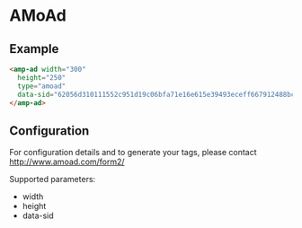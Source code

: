<!---
Copyright 2016 The AMP HTML Authors. All Rights Reserved.

Licensed under the Apache License, Version 2.0 (the "License");
you may not use this file except in compliance with the License.
You may obtain a copy of the License at

      http://www.apache.org/licenses/LICENSE-2.0

Unless required by applicable law or agreed to in writing, software
distributed under the License is distributed on an "AS-IS" BASIS,
WITHOUT WARRANTIES OR CONDITIONS OF ANY KIND, either express or implied.
See the License for the specific language governing permissions and
limitations under the License.
-->

# AMoAd

## Example

```html
<amp-ad width="300"
  height="250"
  type="amoad"
  data-sid="62056d310111552c951d19c06bfa71e16e615e39493eceff667912488bc576a6">
</amp-ad>
```

## Configuration

For configuration details and to generate your tags, please contact http://www.amoad.com/form2/

Supported parameters:

- width
- height
- data-sid
